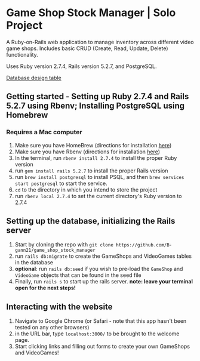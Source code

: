 # Game Shop Stock Manager | Solo Project

A Ruby-on-Rails web application to manage inventory across different video game shops. Includes basic CRUD (Create, Read, Update, Delete) functionality. 

Uses Ruby version 2.7.4, Rails version 5.2.7, and PostgreSQL.

[Database design table](https://dbdesigner.page.link/MXDMP3tZhFNrPUJJ9)

## Getting started - Setting up Ruby 2.7.4 and Rails 5.2.7 using Rbenv; Installing PostgreSQL using Homebrew

### Requires a Mac computer

1. Make sure you have HomeBrew (directions for installation [here](https://brew.sh/))
2. Make sure you have Rbenv (directions for installation [here](https://github.com/rbenv/rbenv))
3. In the terminal, run `rbenv install 2.7.4` to install the proper Ruby version
4. run `gem install rails 5.2.7` to install the proper Rails version
5. run `brew install postgresql` to install PSQL, and then `brew services start postgresql` to start the service.
6. `cd` to the directory in which you intend to store the project
7. run `rbenv local 2.7.4` to set the current directory's Ruby version to 2.7.4

## Setting up the database, initializing the Rails server

1. Start by cloning the repo with `git clone https://github.com/B-gann21/game_shop_stock_manager`
2. run `rails db:migrate` to create the GameShops and VideoGames tables in the database
3. **optional**: run `rails db:seed` if you wish to pre-load the `GameShop` and `VideoGame` objects that can be found in the seed file
4. Finally, run `rails s` to start up the rails server. **note: leave your terminal open for the next steps!**

## Interacting with the website

1. Navigate to Google Chrome (or Safari - note that this app hasn't been tested on any other browsers)
2. in the URL bar, type `localhost:3000/` to be brought to the welcome page. 
3. Start clicking links and filling out forms to create your own GameShops and VideoGames! 


